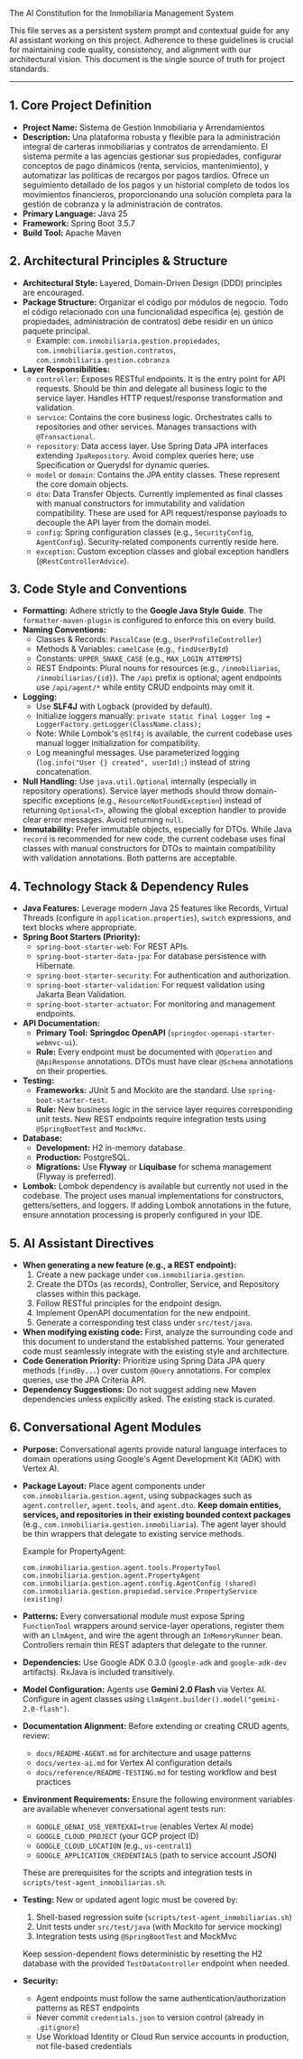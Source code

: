 The AI Constitution for the Inmobiliaria Management System

This file serves as a persistent system prompt and contextual guide for any AI assistant working on this project. Adherence to these guidelines is crucial for maintaining code quality, consistency, and alignment with our architectural vision. This document is the single source of truth for project standards.

***

## 1. Core Project Definition

* **Project Name:** Sistema de Gestión Inmobiliaria y Arrendamientos
* **Description:** Una plataforma robusta y flexible para la administración integral de carteras inmobiliarias y contratos de arrendamiento. El sistema permite a las agencias gestionar sus propiedades, configurar conceptos de pago dinámicos (renta, servicios, mantenimiento), y automatizar las políticas de recargos por pagos tardíos. Ofrece un seguimiento detallado de los pagos y un historial completo de todos los movimientos financieros, proporcionando una solución completa para la gestión de cobranza y la administración de contratos.
* **Primary Language:** Java 25
* **Framework:** Spring Boot 3.5.7
* **Build Tool:** Apache Maven

## 2. Architectural Principles & Structure

* **Architectural Style:** Layered, Domain-Driven Design (DDD) principles are encouraged.
* **Package Structure:** Organizar el código por módulos de negocio. Todo el código relacionado con una funcionalidad específica (ej. gestión de propiedades, administración de contratos) debe residir en un único paquete principal.
    * Example: `com.inmobiliaria.gestion.propiedades`, `com.inmobiliaria.gestion.contratos`, `com.inmobiliaria.gestion.cobranza`
* **Layer Responsibilities:**
    * `controller`: Exposes RESTful endpoints. It is the entry point for API requests. Should be thin and delegate all business logic to the service layer. Handles HTTP request/response transformation and validation.
    * `service`: Contains the core business logic. Orchestrates calls to repositories and other services. Manages transactions with `@Transactional`.
    * `repository`: Data access layer. Use Spring Data JPA interfaces extending `JpaRepository`. Avoid complex queries here; use Specification or Querydsl for dynamic queries.
    * `model` or `domain`: Contains the JPA entity classes. These represent the core domain objects.
    * `dto`: Data Transfer Objects. Currently implemented as final classes with manual constructors for immutability and validation compatibility. These are used for API request/response payloads to decouple the API layer from the domain model.
    * `config`: Spring configuration classes (e.g., `SecurityConfig`, `AgentConfig`). Security-related components currently reside here.
    * `exception`: Custom exception classes and global exception handlers (`@RestControllerAdvice`).

## 3. Code Style and Conventions

* **Formatting:** Adhere strictly to the **Google Java Style Guide**. The `formatter-maven-plugin` is configured to enforce this on every build.
* **Naming Conventions:**
    * Classes & Records: `PascalCase` (e.g., `UserProfileController`)
    * Methods & Variables: `camelCase` (e.g., `findUserById`)
    * Constants: `UPPER_SNAKE_CASE` (e.g., `MAX_LOGIN_ATTEMPTS`)
    * REST Endpoints: Plural nouns for resources (e.g., `/inmobiliarias`, `/inmobiliarias/{id}`). The `/api` prefix is optional; agent endpoints use `/api/agent/*` while entity CRUD endpoints may omit it.
* **Logging:**
    * Use **SLF4J** with Logback (provided by default).
    * Initialize loggers manually: `private static final Logger log = LoggerFactory.getLogger(ClassName.class);`
    * Note: While Lombok's `@Slf4j` is available, the current codebase uses manual logger initialization for compatibility.
    * Log meaningful messages. Use parameterized logging (`log.info("User {} created", userId);`) instead of string concatenation.
* **Null Handling:** Use `java.util.Optional` internally (especially in repository operations). Service layer methods should throw domain-specific exceptions (e.g., `ResourceNotFoundException`) instead of returning `Optional<T>`, allowing the global exception handler to provide clear error messages. Avoid returning `null`.
* **Immutability:** Prefer immutable objects, especially for DTOs. While Java `record` is recommended for new code, the current codebase uses final classes with manual constructors for DTOs to maintain compatibility with validation annotations. Both patterns are acceptable.

## 4. Technology Stack & Dependency Rules

* **Java Features:** Leverage modern Java 25 features like Records, Virtual Threads (configure in `application.properties`), `switch` expressions, and text blocks where appropriate.
* **Spring Boot Starters (Priority):**
    * `spring-boot-starter-web`: For REST APIs.
    * `spring-boot-starter-data-jpa`: For database persistence with Hibernate.
    * `spring-boot-starter-security`: For authentication and authorization.
    * `spring-boot-starter-validation`: For request validation using Jakarta Bean Validation.
    * `spring-boot-starter-actuator`: For monitoring and management endpoints.
* **API Documentation:**
    * **Primary Tool:** **Springdoc OpenAPI** (`springdoc-openapi-starter-webmvc-ui`).
    * **Rule:** Every endpoint must be documented with `@Operation` and `@ApiResponse` annotations. DTOs must have clear `@Schema` annotations on their properties.
* **Testing:**
    * **Frameworks:** JUnit 5 and Mockito are the standard. Use `spring-boot-starter-test`.
    * **Rule:** New business logic in the service layer requires corresponding unit tests. New REST endpoints require integration tests using `@SpringBootTest` and `MockMvc`.
* **Database:**
    * **Development:** H2 in-memory database.
    * **Production:** PostgreSQL.
    * **Migrations:** Use **Flyway** or **Liquibase** for schema management (Flyway is preferred).
* **Lombok:** Lombok dependency is available but currently not used in the codebase. The project uses manual implementations for constructors, getters/setters, and loggers. If adding Lombok annotations in the future, ensure annotation processing is properly configured in your IDE.

## 5. AI Assistant Directives

* **When generating a new feature (e.g., a REST endpoint):**
    1.  Create a new package under `com.inmobiliaria.gestion`.
    2.  Create the DTOs (as records), Controller, Service, and Repository classes within this package.
    3.  Follow RESTful principles for the endpoint design.
    4.  Implement OpenAPI documentation for the new endpoint.
    5.  Generate a corresponding test class under `src/test/java`.
* **When modifying existing code:** First, analyze the surrounding code and this document to understand the established patterns. Your generated code must seamlessly integrate with the existing style and architecture.
* **Code Generation Priority:** Prioritize using Spring Data JPA query methods (`findBy...`) over custom `@Query` annotations. For complex queries, use the JPA Criteria API.
* **Dependency Suggestions:** Do not suggest adding new Maven dependencies unless explicitly asked. The existing stack is curated.

## 6. Conversational Agent Modules

* **Purpose:** Conversational agents provide natural language interfaces to domain operations using Google's Agent Development Kit (ADK) with Vertex AI.

* **Package Layout:** Place agent components under `com.inmobiliaria.gestion.agent`, using subpackages such as `agent.controller`, `agent.tools`, and `agent.dto`. **Keep domain entities, services, and repositories in their existing bounded context packages** (e.g., `com.inmobiliaria.gestion.inmobiliaria`). The agent layer should be thin wrappers that delegate to existing service methods.

  Example for PropertyAgent:
  ```
  com.inmobiliaria.gestion.agent.tools.PropertyTool
  com.inmobiliaria.gestion.agent.PropertyAgent
  com.inmobiliaria.gestion.agent.config.AgentConfig (shared)
  com.inmobiliaria.gestion.propiedad.service.PropertyService (existing)
  ```

* **Patterns:** Every conversational module must expose Spring `FunctionTool` wrappers around service-layer operations, register them with an `LlmAgent`, and wire the agent through an `InMemoryRunner` bean. Controllers remain thin REST adapters that delegate to the runner.

* **Dependencies:** Use Google ADK 0.3.0 (`google-adk` and `google-adk-dev` artifacts). RxJava is included transitively.

* **Model Configuration:** Agents use **Gemini 2.0 Flash** via Vertex AI. Configure in agent classes using `LlmAgent.builder().model("gemini-2.0-flash")`.

* **Documentation Alignment:** Before extending or creating CRUD agents, review:
  - `docs/README-AGENT.md` for architecture and usage patterns
  - `docs/vertex-ai.md` for Vertex AI configuration details
  - `docs/reference/README-TESTING.md` for testing workflow and best practices

* **Environment Requirements:** Ensure the following environment variables are available whenever conversational agent tests run:
  - `GOOGLE_GENAI_USE_VERTEXAI=true` (enables Vertex AI mode)
  - `GOOGLE_CLOUD_PROJECT` (your GCP project ID)
  - `GOOGLE_CLOUD_LOCATION` (e.g., `us-central1`)
  - `GOOGLE_APPLICATION_CREDENTIALS` (path to service account JSON)

  These are prerequisites for the scripts and integration tests in `scripts/test-agent_inmobiliarias.sh`.

* **Testing:** New or updated agent logic must be covered by:
  1. Shell-based regression suite (`scripts/test-agent_inmobiliarias.sh`)
  2. Unit tests under `src/test/java` (with Mockito for service mocking)
  3. Integration tests using `@SpringBootTest` and MockMvc

  Keep session-dependent flows deterministic by resetting the H2 database with the provided `TestDataController` endpoint when needed.

* **Security:**
  - Agent endpoints must follow the same authentication/authorization patterns as REST endpoints
  - Never commit `credentials.json` to version control (already in `.gitignore`)
  - Use Workload Identity or Cloud Run service accounts in production, not file-based credentials

